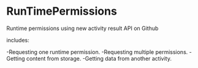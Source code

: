 # RunTimePermissions
Runtime permissions using new activity result API on Github

includes:

-Requesting one runtime permission.
-Requesting multiple permissions.
-Getting content from storage.
-Getting data from another activity.
